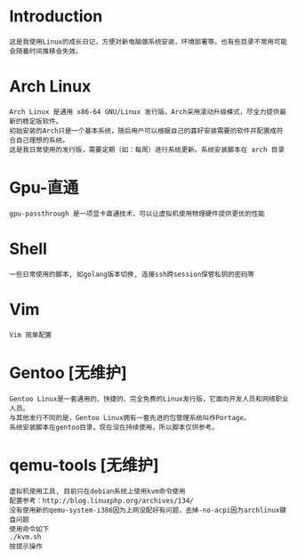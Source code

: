 Introduction
===
	这是我使用Linux的成长日记，方便对新电脑做系统安装，环境部署等。也有些目录不常用可能会随着时间推移会失效。

Arch Linux
===
	Arch Linux 是通用 x86-64 GNU/Linux 发行版。Arch采用滚动升级模式，尽全力提供最新的稳定版软件。
	初始安装的Arch只是一个基本系统，随后用户可以根据自己的喜好安装需要的软件并配置成符合自己理想的系统。
	这是我日常使用的发行版，需要定期（如：每周）进行系统更新。系统安装脚本在 arch 目录

Gpu-直通
===
    gpu-passthrough 是一项显卡直通技术，可以让虚拟机使用物理硬件提供更优的性能

Shell
===
	一些日常使用的脚本, 如golang版本切换, 连接ssh跨session保管私钥的密码等
Vim
===
	Vim 简单配置

Gentoo [无维护]
===
    Gentoo Linux是一套通用的、快捷的、完全免费的Linux发行版，它面向开发人员和网络职业人员。
	与其他发行不同的是，Gentoo Linux拥有一套先进的包管理系统叫作Portage。
	系统安装脚本在gentoo目录，现在没在持续使用，所以脚本仅供参考。

qemu-tools [无维护]
===
	虚拟机使用工具, 目前只在debian系统上使用kvm命令使用
	配置参考：http://blog.linuxphp.org/archives/134/
	没有使用新的qemu-system-i386因为上网没配好有问题，去掉-no-acpi因为archlinux键盘问题
	使用命令如下
	./kvm.sh
	按提示操作
